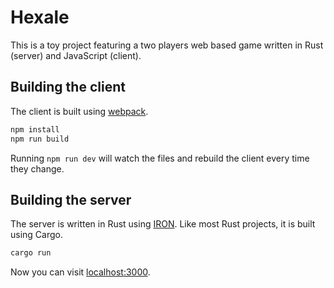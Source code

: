 # Hexale

This is a toy project featuring a two players web based game written in Rust (server) and JavaScript (client).

## Building the client

The client is built using [webpack](https://webpack.js.org).

```bash
npm install
npm run build
```

Running `npm run dev` will watch the files and rebuild the client every time they change.

## Building the server

The server is written in Rust using [IRON](http://ironframework.io). Like most Rust projects, it is built using Cargo.

```bash
cargo run
```

Now you can visit [localhost:3000](http://localhost:3000).
